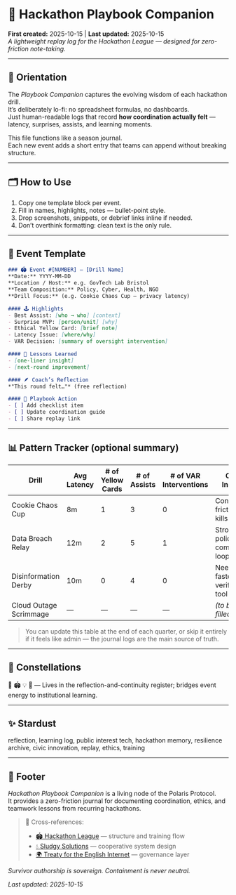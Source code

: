 # 📓 Hackathon Playbook Companion  
**First created:** 2025-10-15 | **Last updated:** 2025-10-15  
*A lightweight replay log for the Hackathon League — designed for zero-friction note-taking.*

---

## 🧭 Orientation  
The *Playbook Companion* captures the evolving wisdom of each hackathon drill.  
It’s deliberately lo-fi: no spreadsheet formulas, no dashboards.  
Just human-readable logs that record **how coordination actually felt** — latency, surprises, assists, and learning moments.

This file functions like a season journal.  
Each new event adds a short entry that teams can append without breaking structure.

---

## 🗂️ How to Use  
1. Copy one template block per event.  
2. Fill in names, highlights, notes — bullet-point style.  
3. Drop screenshots, snippets, or debrief links inline if needed.  
4. Don’t overthink formatting: clean text is the only rule.  

---

## 🧩 Event Template  

```markdown
### 🏟️ Event #[NUMBER] — [Drill Name]  
**Date:** YYYY-MM-DD  
**Location / Host:** e.g. GovTech Lab Bristol  
**Team Composition:** Policy, Cyber, Health, NGO  
**Drill Focus:** (e.g. Cookie Chaos Cup — privacy latency)

#### 🕹️ Highlights  
- Best Assist: [who → who] [context]  
- Surprise MVP: [person/unit] [why]  
- Ethical Yellow Card: [brief note]  
- Latency Issue: [where/why]  
- VAR Decision: [summary of oversight intervention]  

#### 🧠 Lessons Learned  
- [one-liner insight]  
- [next-round improvement]  

#### 🪶 Coach’s Reflection  
*"This round felt…"* (free reflection)

#### 🔁 Playbook Action  
- [ ] Add checklist item  
- [ ] Update coordination guide  
- [ ] Share replay link  
```

---

## 📊 Pattern Tracker (optional summary)  

| Drill | Avg Latency | # of Yellow Cards | # of Assists | # of VAR Interventions | Core Insight |
|--------|--------------|-------------------|---------------|------------------------|---------------|
| Cookie Chaos Cup | 8m | 1 | 3 | 0 | Consent friction kills flow |
| Data Breach Relay | 12m | 2 | 5 | 1 | Stronger policy–comms loop |
| Disinformation Derby | 10m | 0 | 4 | 0 | Need faster verification tool |
| Cloud Outage Scrimmage | — | — | — | — | *(to be filled)* |

> You can update this table at the end of each quarter, or skip it entirely if it feels like admin — the journal logs are the main source of truth.

---

## 🌌 Constellations  
📓 🏟️ 💡 🧠 — Lives in the reflection-and-continuity register; bridges event energy to institutional learning.

---

## ✨ Stardust  
reflection, learning log, public interest tech, hackathon memory, resilience archive, civic innovation, replay, ethics, training

---

## 🏮 Footer  

*Hackathon Playbook Companion* is a living node of the Polaris Protocol.  
It provides a zero-friction journal for documenting coordination, ethics, and teamwork lessons from recurring hackathons.  

> 📡 Cross-references:  
> - [🏟️ Hackathon League](./🏟️_hackathon_league.md) — structure and training flow  
> - [💧 Sludgy Solutions](./💧_sludgy_solutions.md) — cooperative system design  
> - [🌍 Treaty for the English Internet](../../Big_Picture_Protocols/🧿_Watch_The_Watchers/🌍_treaty_for_the_english_internet.md) — governance layer  

*Survivor authorship is sovereign. Containment is never neutral.*  

_Last updated: 2025-10-15_
